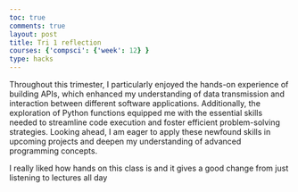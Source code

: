 ```yaml
---
toc: true
comments: true
layout: post
title: Tri 1 reflection
courses: {'compsci': {'week': 12} }
type: hacks
---
```


Throughout this trimester, I particularly enjoyed the hands-on experience of building APIs, which enhanced my understanding of data transmission and interaction between different software applications. Additionally, the exploration of Python functions equipped me with the essential skills needed to streamline code execution and foster efficient problem-solving strategies. Looking ahead, I am eager to apply these newfound skills in upcoming projects and deepen my understanding of advanced programming concepts.

I really liked how hands on this class is and it gives a good change from just listening to lectures all day